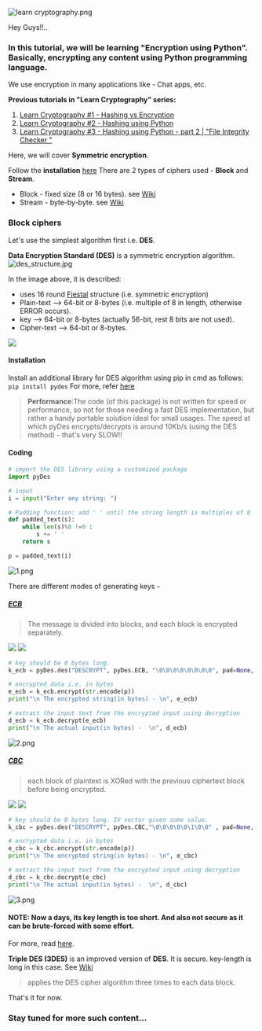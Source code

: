 ![learn cryptography.png](https://res.cloudinary.com/hpiynhbhq/image/upload/v1515391798/kcb0ozvcpyzryyourmjw.png)

Hey Guys!!..
### In this tutorial, we will be learning **"Encryption using Python"**.  Basically, encrypting any content using **Python** programming language.
We use encryption in many applications like - Chat apps, etc.

**Previous tutorials in "Learn Cryptography" series:**
1. [Learn Cryptography #1 - Hashing vs Encryption](https://steemit.com/utopian-io/@abhi3700/learn-cryptography-1-hashing-vs-encryption)
2. [Learn Cryptography #2 - Hashing using Python](https://utopian.io/utopian-io/@abhi3700/learn-cryptography-2-hashing-using-python)
3. [Learn Cryptography #3 - Hashing using Python - part 2 | "File Integrity Checker "](https://utopian.io/utopian-io/@abhi3700/learn-cryptography-3-file-integrity-checker-or-hashing-using-python-part-2)

Here, we will cover **Symmetric encryption**. 

Follow the **installation** [here](https://utopian.io/utopian-io/@abhi3700/learn-cryptography-2-hashing-using-python)
There are 2 types of ciphers used - **Block** and **Stream**.
* Block - fixed size (8 or 16 bytes). see [Wiki](https://en.wikipedia.org/wiki/Block_cipher)
* Stream - byte-by-byte. see [Wiki](https://en.wikipedia.org/wiki/Stream_cipher)

### Block ciphers
Let's use the simplest algorithm first i.e. **DES**.

**Data Encryption Standard (DES)** is a symmetric encryption algorithm. 
![des_structure.jpg](https://res.cloudinary.com/hpiynhbhq/image/upload/v1515421095/mtk0fblhpgsxfmhirmoy.jpg)

In the image above, it is described:
* uses 16 round [Fiestal](https://en.wikipedia.org/wiki/Feistel_cipher) structure (i.e. symmetric encryption)
* Plain-text --> 64-bit or 8-bytes (i.e. multiple of 8 in length, otherwise ERROR occurs).
* key --> 64-bit or 8-bytes (actually 56-bit, rest 8 bits are not used).
* Cipher-text --> 64-bit or 8-bytes.

![](https://i.imgsafe.org/31/3132b80dff.png)

#### Installation
Install an additional library for DES algorithm using pip in cmd as follows:
```pip install pydes``` 
For more, refer [here](https://github.com/toddw-as/pyDes)

> **Performance**:The code (of this package) is not written for speed or performance, so not for those needing a fast DES implementation, but rather a handy portable solution ideal for small usages. The speed at which pyDes encrypts/decrypts is around 10Kb/s (using the DES method) - that's very SLOW!!

#### Coding
```python
# import the DES library using a customized package
import pyDes
```

```python
# input
i = input("Enter any string: ")

# Padding function: add ' ' until the string length is multiples of 8
def padded_text(s):
    while len(s)%8 !=0 :
        s += ' '
    return s

p = padded_text(i)
```
![1.png](https://res.cloudinary.com/hpiynhbhq/image/upload/v1515421314/suthu3inlkov9rvpyeic.png)

There are different modes of generating keys - 
##### [ECB](https://en.wikipedia.org/wiki/Block_cipher_mode_of_operation#Electronic_Codebook_(ECB)) 
>  The message is divided into blocks, and each block is encrypted separately.

![](https://i.imgsafe.org/36/36df8956d5.png)
![](https://i.imgsafe.org/36/36e7017b5b.png)

```python
# key should be 8 bytes long.
k_ecb = pyDes.des("DESCRYPT", pyDes.ECB, "\0\0\0\0\0\0\0\0", pad=None, padmode=None)

# encrypted data i.e. in bytes
e_ecb = k_ecb.encrypt(str.encode(p))
print("\n The encrypted string(in bytes) - \n", e_ecb)

# extract the input text from the encrypted input using decryption
d_ecb = k_ecb.decrypt(e_ecb)
print("\n The actual input(in bytes) -  \n", d_ecb)
```
![2.png](https://res.cloudinary.com/hpiynhbhq/image/upload/v1515421473/ikhafafr4piy65chdutd.png)

##### [CBC](https://en.wikipedia.org/wiki/Block_cipher_mode_of_operation#Cipher_Block_Chaining_(CBC))
> each block of plaintext is XORed with the previous ciphertext block before being encrypted. 

![](https://i.imgsafe.org/37/3710b5f07b.png)
![](https://i.imgsafe.org/37/371537706a.png)

```python
# key should be 8 bytes long. IV vector given some value.
k_cbc = pyDes.des("DESCRYPT", pyDes.CBC,"\0\0\0\0\0\1\0\0" , pad=None, padmode=None)

# encrypted data i.e. in bytes
e_cbc = k_cbc.encrypt(str.encode(p))
print("\n The encrypted string(in bytes) - \n", e_cbc)

# extract the input text from the encrypted input using decryption
d_cbc = k_cbc.decrypt(e_cbc)
print("\n The actual input(in bytes) -  \n", d_cbc)
```
![3.png](https://res.cloudinary.com/hpiynhbhq/image/upload/v1515421557/q0lbicd4bgzb5rhm6dms.png)

#### NOTE: Now a days, its key length is too short. And also not secure as it can be brute-forced with some effort.
For more, read [here](http://www.freeswan.org/freeswan_trees/freeswan-1.5/doc/DES.html).

 **Triple DES (3DES)** is an improved version of **DES**. 
 It is secure. key-length is long in this case.
 See [Wiki](https://en.wikipedia.org/wiki/Triple_DES)
 >  applies the DES cipher algorithm three times to each data block.

That's it for now.

### Stay tuned for more such content...

